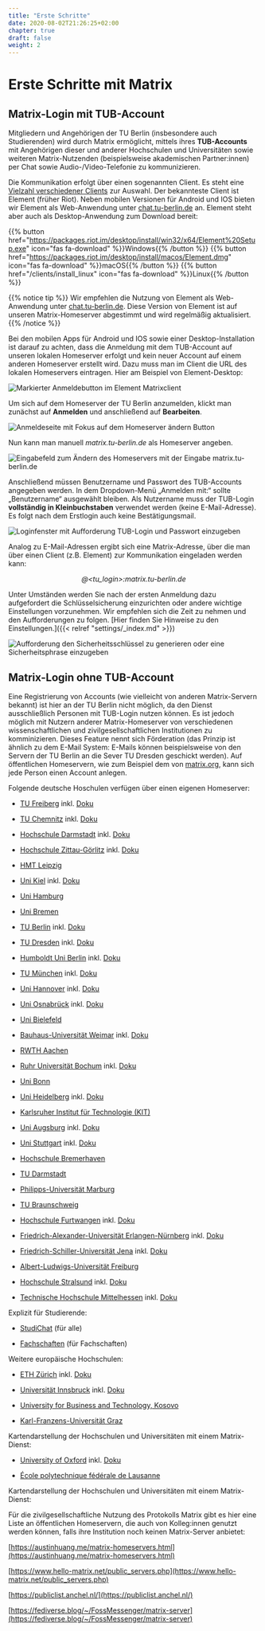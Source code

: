 ```yaml
---
title: "Erste Schritte"
date: 2020-08-02T21:26:25+02:00
chapter: true
draft: false
weight: 2
---
```


# Erste Schritte mit Matrix

## Matrix-Login mit TUB-Account

Mitgliedern und Angehörigen der TU Berlin (insbesondere auch Studierenden) wird durch Matrix ermöglicht, mittels ihres **TUB-Accounts** mit Angehörigen dieser und anderer Hochschulen und Universitäten sowie weiteren Matrix-Nutzenden (beispielsweise akademischen Partner:innen) per Chat sowie Audio-/Video-Telefonie zu kommunizieren.

Die Kommunikation erfolgt über einen sogenannten Client. Es steht eine [Vielzahl verschiedener Clients](https://matrix.org/clients/) zur Auswahl. Der bekannteste Client ist Element (früher Riot). Neben mobilen Versionen für Android und IOS bieten wir Element als Web-Anwendung unter [chat.tu-berlin.de](https://chat.tu-berlin.de) an. Element steht aber auch als Desktop-Anwendung zum Download bereit:

{{% button href="https://packages.riot.im/desktop/install/win32/x64/Element%20Setup.exe" icon="fas fa-download" %}}Windows{{% /button %}} {{% button href="https://packages.riot.im/desktop/install/macos/Element.dmg" icon="fas fa-download" %}}macOS{{% /button %}} {{% button href="/clients/install_linux" icon="fas fa-download" %}}Linux{{% /button %}}

{{% notice tip %}}
Wir empfehlen die Nutzung von Element als Web-Anwendung unter [chat.tu-berlin.de](https://chat.tu-berlin.de). Diese Version von Element ist auf unseren Matrix-Homeserver abgestimmt und wird regelmäßig aktualisiert.
{{% /notice %}}

Bei den mobilen Apps für Android und IOS sowie einer Desktop-Installation ist darauf zu achten, dass die Anmeldung mit dem TUB-Account auf unseren lokalen Homeserver erfolgt und kein neuer Account auf einem anderen Homeserver erstellt wird. Dazu muss man im Client die URL des lokalen Homeservers eintragen. Hier am Beispiel von Element-Desktop:

![Markierter Anmeldebutton im Element Matrixclient](/images/01_Login_de.png)

Um sich auf dem Homeserver der TU Berlin anzumelden, klickt man zunächst auf **Anmelden** und anschließend auf **Bearbeiten**.

![Anmeldeseite mit Fokus auf dem Homeserver ändern Button](/images/02_Change-Homeserver_de.png)

Nun kann man manuell *matrix.tu-berlin.de* als Homeserver angeben.

![Eingabefeld zum Ändern des Homeservers mit der Eingabe matrix.tu-berlin.de](/images/03_Set-Homeserver_de.png)

Anschließend müssen Benutzername und Passwort des TUB-Accounts angegeben werden. In dem Dropdown-Menü „Anmelden mit:“ sollte „Benutzername“ ausgewählt bleiben. Als Nutzername muss der TUB-Login **vollständig in Kleinbuchstaben** verwendet werden (keine E-Mail-Adresse). Es folgt nach dem Erstlogin auch keine Bestätigungsmail.

![Loginfenster mit Aufforderung TUB-Login und Passwort einzugeben](/images/04_Username_de.png)

Analog zu E-Mail-Adressen ergibt sich eine Matrix-Adresse, über die man über einen Client (z.B. Element) zur Kommunikation eingeladen werden kann:

<p style="text-align: center; font-style: italic;">@&lt;tu_login&gt;:matrix.tu-berlin.de</p>

Unter Umständen werden Sie nach der ersten Anmeldung dazu aufgefordert die Schlüsselsicherung einzurichten oder andere wichtige Einstellungen vorzunehmen. Wir empfehlen sich die Zeit zu nehmen und den Aufforderungen zu folgen. [Hier finden Sie Hinweise zu den Einstellungen.]({{< relref "settings/_index.md" >}})

![Aufforderung den Sicherheitsschlüssel zu generieren oder eine Sicherheitsphrase einzugeben](/images/11_Setup-Key_de.png)

## Matrix-Login ohne TUB-Account

Eine Registrierung von Accounts (wie vielleicht von anderen Matrix-Servern bekannt) ist hier an der TU Berlin nicht möglich, da den Dienst ausschließlich Personen mit TUB-Login nutzen können. Es ist jedoch möglich mit Nutzern anderer Matrix-Homeserver von verschiedenen wissenschaftlichen und zivilgesellschaftlichen Institutionen zu komminizieren. Dieses Feature nennt sich Förderation (das Prinzip ist ähnlich zu dem E-Mail System: E-Mails können beispielsweise von den Servern der TU Berlin an die Sever TU Dresden geschickt werden). Auf öffentlichen Homeservern, wie zum Beispiel dem von [matrix.org](https://app.element.io/), kann sich jede Person einen Account anlegen.

Folgende deutsche Hoschulen verfügen über einen eigenen Homeserver:

* [TU Freiberg](https://matrix.tu-freiberg.de/) inkl. [Doku](https://tu-freiberg.de/en/urz/dienste/chat)

* [TU Chemnitz](https://matrix.tu-chemnitz.de) inkl. [Doku](https://www.tu-chemnitz.de/urz/groupware/chat/doku/)

* [Hochschule Darmstadt](https://chat.fbi.h-da.de) inkl. [Doku](https://its.h-da.io/element-docs/)

* [Hochschule Zittau-Görlitz](https://matrix.hszg.de) inkl. [Doku](https://zfe.hszg.de/das-zfe/aktuelle-entwicklungen/matrix)

* [HMT Leipzig](https://chat.hmt-leipzig.de)

* [Uni Kiel](https://riot.fs-infmath.uni-kiel.de) inkl. [Doku](https://www.fs-infmath.uni-kiel.de/wiki/Technische_Dienste)

* [Uni Hamburg](http://uni-hamburg.de/)

* [Uni Bremen](https://element.stugen.de/#/welcome)

* [TU Berlin](https://chat.tu-berlin.de/) inkl. [Doku](https://www.innocampus.tu-berlin.de/projekte/matrixinnocampus/)

* [TU Dresden](https://matrix.tu-dresden.de/) inkl. [Doku](https://doc.matrix.tu-dresden.de/)

* [Humboldt Uni Berlin](https://element.hu-berlin.de/) inkl. [Doku](https://www.digitale-lehre.hu-berlin.de/de/lehr-und-lernlandschaft/element)

* [TU München](https://matrix.tum.de) inkl. [Doku](https://wiki.in.tum.de/Informatik/Helpdesk/RIOT)

* [Uni Hannover](https://matrix.uni-hannover.de) inkl. [Doku](https://www.luis.uni-hannover.de/de/services/kommunikation/matrix-messenger/)

* [Uni Osnabrück](https://element.uni-osnabrueck.de) inkl. [Doku](https://digitale-lehre.virtuos.uni-osnabrueck.de/eintrag/instant-messenger-element/)

* [Uni Bielefeld](https://uni-bielefeld.de/teamchat2)

* [Bauhaus-Universität Weimar](https://chat.uni-weimar.de/) inkl. [Doku](https://chat.uni-weimar.de/docs/matrix/)

* [RWTH Aachen](https://riot.comsys.rwth-aachen.de/)

* [Ruhr Universität Bochum](https://riot.rub.de/) inkl. [Doku](https://www.it-services.ruhr-uni-bochum.de/services/issi/element.html.de)

* [Uni Bonn](https://element.matrix.informatik.uni-bonn.de/)

* [Uni Heidelberg](https://matrix-im.uni-heidelberg.de/) inkl. [Doku](https://www.urz.uni-heidelberg.de/en/heichat)

* [Karlsruher Institut für Technologie (KIT)](https://matrix.kit.edu/)

* [Uni Augsburg](https://element.physik.uni-augsburg.de/#/welcome) inkl. [Doku](https://www.uni-augsburg.de/de/fakultaet/mntf/physik/facilities/itservices/elequick/)

* [Uni Stuttgart](https://chat.stuvus.de/) inkl. [Doku](https://wiki.stuvus.uni-stuttgart.de/display/ITKB/Matrix+Messenger)

* [Hochschule Bremerhaven](https://matrix.hs-bremerhaven.de/)

* [TU Darmstadt](https://element.matrix.tu-darmstadt.de)

* [Philipps-Universität Marburg](https://matrix.uni-marburg.de/)

* [TU Braunschweig](https://chat.tu-bs.de/)

* [Hochschule Furtwangen](https://matrix.hs-furtwangen.de/) inkl. [Doku](https://howto.hs-furtwangen.de/hfu-chat/)

* [Friedrich-Alexander-Universität Erlangen-Nürnberg](https://chat.fau.de/) inkl. [Doku](https://www.rrze.fau.de/serverdienste/matrix/)

* [Friedrich-Schiller-Universität Jena](https://chat.uni-jena.de/) inkl. [Doku](https://wiki.uni-jena.de/pages/viewpage.action?pageId=84543423)

* [Albert-Ludwigs-Universität Freiburg](https://matrix.uni-freiburg.de/)

* [Hochschule Stralsund](https://matrix.hochschule-stralsund.de) inkl. [Doku](https://matrix.hochschule-stralsund.de/doc/)

* [Technische Hochschule Mittelhessen](https://element.thm.de) inkl. [Doku](https://go.thm.de/thmconnect)


Explizit für Studierende:

* [StudiChat](https://chat.studichat.de/#/welcome) (für alle)

* [Fachschaften](https://matrix.fachschaften.org/) (für Fachschaften)

Weitere europäische Hochschulen:

* [ETH Zürich](https://element.phys.ethz.ch/) inkl. [Doku](https://readme.phys.ethz.ch/chat/)

* [Universität Innsbruck](https://chat.uibk.ac.at/) inkl. [Doku](https://www.uibk.ac.at/zid/anleitungen/chat/)

* [University for Business and Technology, Kosovo](https://ubt-uni.net/)

* [Karl-Franzens-Universität Graz](https://chat.uni-graz.at/)

Kartendarstellung der Hochschulen und Universitäten mit einem Matrix-Dienst:
* [University of Oxford](https://chat.cs.ox.ac.uk) inkl. [Doku](https://users.ox.ac.uk/~ball5903/oums/)

* [École polytechnique fédérale de Lausanne](https://element.epfl.ch/)

Kartendarstellung der Hochschulen und Universitäten mit einem Matrix-Dienst: 

<object data="/images/federation_map.svg" type="image/svg+xml" style="width: 600px; max-width: 100%"></object>

Für die zivilgesellschaftliche Nutzung des Protokolls Matrix gibt es hier eine Liste an öffentlichen Homeservern, die auch von Kolleg:innen genutzt werden können, falls ihre Institution noch keinen Matrix-Server anbietet:

[https://austinhuang.me/matrix-homeservers.html](https://austinhuang.me/matrix-homeservers.html)

[https://www.hello-matrix.net/public_servers.php](https://www.hello-matrix.net/public_servers.php)

[https://publiclist.anchel.nl/](https://publiclist.anchel.nl/)

[https://fediverse.blog/~/FossMessenger/matrix-server](https://fediverse.blog/~/FossMessenger/matrix-server)

<!--
## Datenschutzerklärung

Datenschutzerklärung: [Link](https://matrix.tu-berlin.de/_matrix/consent)

## Impressum

Impressum: [Link]({{< relref "imprint/_index.md" >}})
-->
